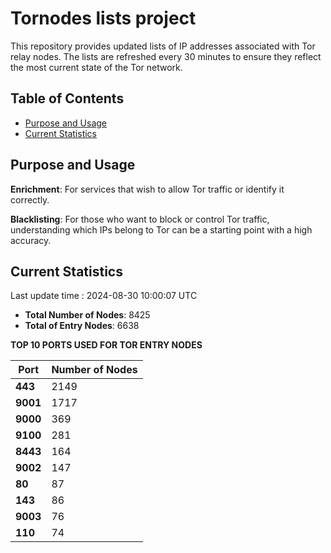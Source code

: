 # Tornodes lists project

This repository provides updated lists of IP addresses associated with Tor relay nodes. The lists are refreshed every 30 minutes to ensure they reflect the most current state of the Tor network.

## Table of Contents

- [Purpose and Usage](#purpose-and-usage)
- [Current Statistics](#current-statistics)


## Purpose and Usage

**Enrichment**: For services that wish to allow Tor traffic or identify it correctly.

**Blacklisting**: For those who want to block or control Tor traffic, understanding which IPs belong to Tor can be a starting point with a high accuracy.

## Current Statistics

Last update time : 2024-08-30 10:00:07 UTC

- **Total Number of Nodes**: 8425
- **Total of Entry Nodes**: 6638

**TOP 10 PORTS USED FOR TOR ENTRY NODES**

| **Port** | **Number of Nodes** |
|------|-----------------|
| **443**   | 2149  |
| **9001**   | 1717  |
| **9000**   | 369  |
| **9100**   | 281  |
| **8443**   | 164  |
| **9002**   | 147  |
| **80**   | 87  |
| **143**   | 86  |
| **9003**   | 76  |
| **110**   | 74  |

